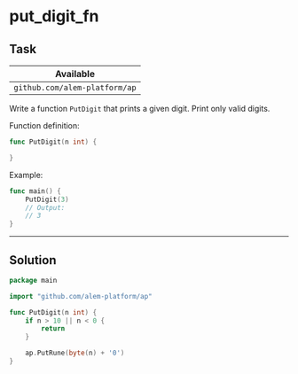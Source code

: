 # put_digit_fn

## Task

| Available                     |
| ----------------------------- |
| `github.com/alem-platform/ap` |

Write a function `PutDigit` that prints a given digit. Print only valid digits.

Function definition:

```go
func PutDigit(n int) {

}
```

Example:

```go
func main() {
    PutDigit(3)
    // Output:
	// 3
}
```

---

## Solution

```go
package main

import "github.com/alem-platform/ap"

func PutDigit(n int) {
	if n > 10 || n < 0 {
		return
	}

	ap.PutRune(byte(n) + '0')
}
```
